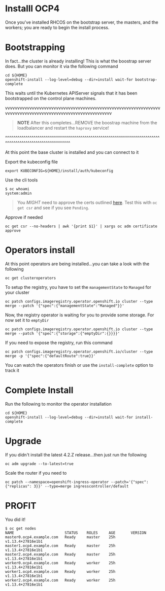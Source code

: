# Installl OCP4

Once you've installed RHCOS on the bootstrap server, the masters, and the workers; you are ready to begin the install process.

# Bootstrapping

In fact...the cluster is already installing! This is what the boostrap server does. But you can monitor it via the following command

```
cd ${HOME}
openshift-install --log-level=debug --dir=install wait-for bootstrap-complete
```

This waits until the Kubernetes APIServer signals that it has been bootstrapped on the control plane machines.

vvvvvvvvvvvvvvvvvvvvvvvvvvvvvvvvvvvvvvvvvvvvvvvvvvvvvvvvvvvvvvvvvvvvvvvvvvvvvvvvvvvvvvvvvvvvvvvvvvvvvvvvvvvv

> **NOTE** After this completes...REMOVE the boostrap machine from the loadbalancer and restart the `haproxy` service!

^^^^^^^^^^^^^^^^^^^^^^^^^^^^^^^^^^^^^^^^^^^^^^^^^^^^^^^^^^^^^^^^^^^^^^^^^^^^^^^^^^^^^^^^^^^^^^^^^^^^^^^^^^^^

At this point the base cluster is installed and you can connect to it

Export the kubeconfig file
```
export KUBECONFIG=${HOME}/install/auth/kubeconfig
```

Use the cli tools

```
$ oc whoami
system:admin
```

> You *MIGHT* need to approve the certs outlined [here](https://docs.openshift.com/container-platform/4.2/installing/installing_bare_metal/installing-bare-metal.html#installation-approve-csrs_installing-bare-metal). Test this with `oc get csr` and see if you see `Pending`.

Approve if needed

```
oc get csr --no-headers | awk '{print $1}' | xargs oc adm certificate approve
```

# Operators install

At this point operators are being installed...you can take a look with the following

```
oc get clusteroperators
```

To setup the registry, you have to set the `managementState` to `Managed` for your cluster

```
oc patch configs.imageregistry.operator.openshift.io cluster --type merge --patch '{"spec":{"managementState":"Managed"}}'
```

Now, the registry operator is waiting for you to provide some storage. For now set it to `emptyDir`

```
oc patch configs.imageregistry.operator.openshift.io cluster --type merge --patch '{"spec":{"storage":{"emptyDir":{}}}}'
```

If you need to expose the registry, run this command

```
oc patch configs.imageregistry.operator.openshift.io/cluster --type merge -p '{"spec":{"defaultRoute":true}}'
```

You can watch the operators finish or use the `install-complete` option to track it

# Complete Install

Run the following to monitor the operator installation

```
cd ${HOME}
openshift-install --log-level=debug --dir=install wait-for install-complete
```

# Upgrade

If you didn't install the latest 4.2.Z release...then just run the following

```
oc adm upgrade --to-latest=true
```

Scale the router if you need to

```
oc patch --namespace=openshift-ingress-operator --patch='{"spec": {"replicas": 3}}' --type=merge ingresscontroller/default
```

# PROFIT

You did it! 

```
$ oc get nodes
NAME                       STATUS    ROLES     AGE       VERSION
master0.ocp4.example.com   Ready     master    25h       v1.13.4+27816e1b1
master1.ocp4.example.com   Ready     master    25h       v1.13.4+27816e1b1
master2.ocp4.example.com   Ready     master    25h       v1.13.4+27816e1b1
worker0.ocp4.example.com   Ready     worker    25h       v1.13.4+27816e1b1
worker1.ocp4.example.com   Ready     worker    25h       v1.13.4+27816e1b1
worker2.ocp4.example.com   Ready     worker    25h       v1.13.4+27816e1b1
```
